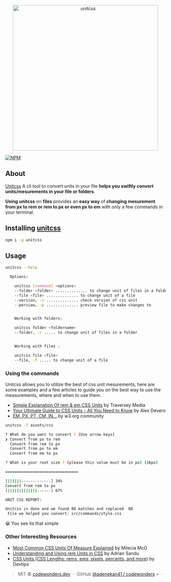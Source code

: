 <p align="center">
	<a href="https://i.ibb.co/mD4CQGx/Group-4.png">
		<img src="https://i.ibb.co/mD4CQGx/Group-4.png" width="456" alt="unitcss">
	</a>
</p>

[![NPM](https://nodei.co/npm/unitcss.png)](https://nodei.co/npm/unitcss/)

## About

[Unitcss](https://gitmoji.carloscuesta.me) A cli tool to convert units in your file **helps you swiftly convert units/mesurements in your file or folders**.

**Using unitcss** on **files** provides an **easy way** of **changing mesurement from px to rem or rem to px or even px to em** with only a few commands in your terminal.

## Installing [unitcss](https://github.com/adenekan41/unitcss)

```bash
npm i -g unitcss
```

## Usage

```bash
unitcss --help

  Options:

    unitcss [command] <options>
    --folder <folder> .............. to change unit of files in a folder
    --file <file> .............. to change unit of a file
    --version, -v .............. check version of css unit
    --perview, -p .............. preview file to make changes to


    Working with folders:

    unitcss folder <foldername>
    --folder, -r ..... to change unit of files in a folder


    Working with files :

    unitcss file <file>
    --file, -f ..... to change unit of a file

```

### Using the commands

Unitcss allows you to utilize the best of css unit mesurements, here are some examples and a few articles to guide you on the best way to use the measurements, where and when to use them.

- [Simple Explanation Of rem & em CSS Units](https://www.youtube.com/watch?v=H4UtKu11yXg) by Traversey Media
- [Your Ultimate Guide to CSS Units – All You Need to Know](https://blog.alexdevero.com/css-units-ultimate-guide/) by Alex Devero
- [EM, PX, PT, CM, IN…](https://www.w3.org/Style/Examples/007/units.en.html) by w3.org community

```bash
unitcss -f assets/css

? What do you want to convert ? (Use arrow keys)
❯ Convert from px to rem
  Convert from rem to px
  Convert from px to em
  Convert from em to px

? What is your root size ? (please this value must be in px) (16px)

================================

[||||||-------------] 34%
Convert from rem to px
[|||||||||||||------] 67%

UNIT CSS REPORT:

Unitcss is done and we found 88 matches and replaced  88
 File we helped you convert: src/commands/style.css


```

😀 You see its that simple

### Other Interesting Resources

- [Most Common CSS Units Of Measure Explained](https://dev.to/flippedcoding/most-common-css-units-of-measure-explained-2kee) by Milecia McG
- [Understanding and Using rem Units in CSS](https://www.sitepoint.com/understanding-and-using-rem-units-in-css/) by Adrian Sandu
- [CSS Units (CSS Lengths: rems, ems, pixels, percents, and more)](https://www.youtube.com/watch?v=qrduUUdxBSY) by Devtips

> MIT © [codewonders.dev](https://codewonders.dev) &nbsp;&middot;&nbsp; GitHub
> [@adenekan41 / codewonders](https://github.com/adenekan41) >
> &nbsp;&middot;&nbsp;
